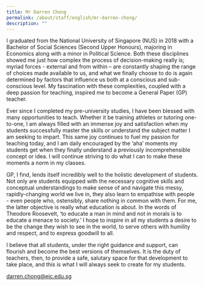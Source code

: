 ```yaml
---
title: Mr Darren Chong
permalink: /about/staff/english/mr-darren-chong/
description: ""
---
```

I graduated from the National University of Singapore (NUS) in 2018 with a Bachelor of Social Sciences (Second Upper Honours), majoring in Economics along with a minor in Political Science. Both these disciplines showed me just how complex the process of decision-making really is; myriad forces - external and from within – are constantly shaping the range of choices made available to us, and what we finally choose to do is again determined by factors that influence us both at a conscious and sub-conscious level. My fascination with these complexities, coupled with a deep passion for teaching, inspired me to become a General Paper (GP) teacher.

Ever since I completed my pre-university studies, I have been blessed with many opportunities to teach. Whether it be training athletes or tutoring one-to-one, I am always filled with an immense joy and satisfaction when my students successfully master the skills or understand the subject matter I am seeking to impart. This same joy continues to fuel my passion for teaching today, and I am daily encouraged by the ‘aha’ moments my students get when they finally understand a previously incomprehensible concept or idea. I will continue striving to do what I can to make these moments a norm in my classes.

GP, I find, lends itself incredibly well to the holistic development of students. Not only are students equipped with the necessary cognitive skills and conceptual understandings to make sense of and navigate this messy, rapidly-changing world we live in, they also learn to empathise with people - even people who, ostensibly, share nothing in common with them. For me, the latter objective is really what education is about. In the words of Theodore Roosevelt, ‘to educate a man in mind and not in morals is to educate a menace to society.’ I hope to inspire in all my students a desire to be the change they wish to see in the world, to serve others with humility and respect, and to express goodwill to all.

I believe that all students, under the right guidance and support, can flourish and become the best versions of themselves. It is the duty of teachers, then, to provide a safe, salutary space for that development to take place, and this is what I will always seek to create for my students.

[darren.chong@ejc.edu.sg](mailto:darren.chong@ejc.edu.sg)